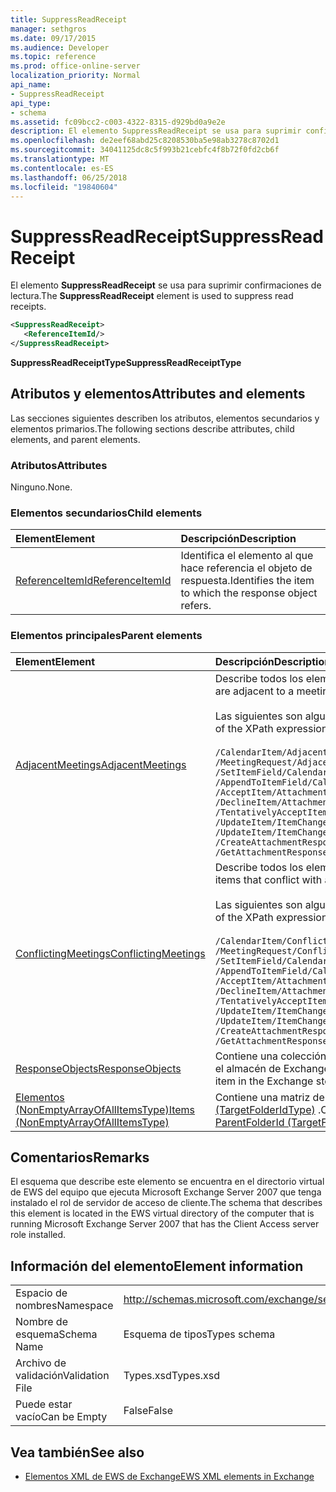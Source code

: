 ```yaml
---
title: SuppressReadReceipt
manager: sethgros
ms.date: 09/17/2015
ms.audience: Developer
ms.topic: reference
ms.prod: office-online-server
localization_priority: Normal
api_name:
- SuppressReadReceipt
api_type:
- schema
ms.assetid: fc09bcc2-c003-4322-8315-d929bd0a9e2e
description: El elemento SuppressReadReceipt se usa para suprimir confirmaciones de lectura.
ms.openlocfilehash: de2eef68abd25c8208530ba5e98ab3278c8702d1
ms.sourcegitcommit: 34041125dc8c5f993b21cebfc4f8b72f0fd2cb6f
ms.translationtype: MT
ms.contentlocale: es-ES
ms.lasthandoff: 06/25/2018
ms.locfileid: "19840604"
---
```

# <a name="suppressreadreceipt"></a><span data-ttu-id="a5e28-103">SuppressReadReceipt</span><span class="sxs-lookup"><span data-stu-id="a5e28-103">SuppressReadReceipt</span></span>

<span data-ttu-id="a5e28-104">El elemento **SuppressReadReceipt** se usa para suprimir confirmaciones de lectura.</span><span class="sxs-lookup"><span data-stu-id="a5e28-104">The **SuppressReadReceipt** element is used to suppress read receipts.</span></span> 
  
```xml
<SuppressReadReceipt>
   <ReferenceItemId/>
</SuppressReadReceipt>
```

 <span data-ttu-id="a5e28-105">**SuppressReadReceiptType**</span><span class="sxs-lookup"><span data-stu-id="a5e28-105">**SuppressReadReceiptType**</span></span>
## <a name="attributes-and-elements"></a><span data-ttu-id="a5e28-106">Atributos y elementos</span><span class="sxs-lookup"><span data-stu-id="a5e28-106">Attributes and elements</span></span>

<span data-ttu-id="a5e28-107">Las secciones siguientes describen los atributos, elementos secundarios y elementos primarios.</span><span class="sxs-lookup"><span data-stu-id="a5e28-107">The following sections describe attributes, child elements, and parent elements.</span></span>
  
### <a name="attributes"></a><span data-ttu-id="a5e28-108">Atributos</span><span class="sxs-lookup"><span data-stu-id="a5e28-108">Attributes</span></span>

<span data-ttu-id="a5e28-109">Ninguno.</span><span class="sxs-lookup"><span data-stu-id="a5e28-109">None.</span></span>
  
### <a name="child-elements"></a><span data-ttu-id="a5e28-110">Elementos secundarios</span><span class="sxs-lookup"><span data-stu-id="a5e28-110">Child elements</span></span>

|<span data-ttu-id="a5e28-111">**Element**</span><span class="sxs-lookup"><span data-stu-id="a5e28-111">**Element**</span></span>|<span data-ttu-id="a5e28-112">**Descripción**</span><span class="sxs-lookup"><span data-stu-id="a5e28-112">**Description**</span></span>|
|:-----|:-----|
|[<span data-ttu-id="a5e28-113">ReferenceItemId</span><span class="sxs-lookup"><span data-stu-id="a5e28-113">ReferenceItemId</span></span>](referenceitemid.md) <br/> |<span data-ttu-id="a5e28-114">Identifica el elemento al que hace referencia el objeto de respuesta.</span><span class="sxs-lookup"><span data-stu-id="a5e28-114">Identifies the item to which the response object refers.</span></span>  <br/> |
   
### <a name="parent-elements"></a><span data-ttu-id="a5e28-115">Elementos principales</span><span class="sxs-lookup"><span data-stu-id="a5e28-115">Parent elements</span></span>

|<span data-ttu-id="a5e28-116">**Element**</span><span class="sxs-lookup"><span data-stu-id="a5e28-116">**Element**</span></span>|<span data-ttu-id="a5e28-117">**Descripción**</span><span class="sxs-lookup"><span data-stu-id="a5e28-117">**Description**</span></span>|
|:-----|:-----|
|[<span data-ttu-id="a5e28-118">AdjacentMeetings</span><span class="sxs-lookup"><span data-stu-id="a5e28-118">AdjacentMeetings</span></span>](adjacentmeetings.md) <br/> | <span data-ttu-id="a5e28-119">Describe todos los elementos que están adyacentes a una hora de reunión.</span><span class="sxs-lookup"><span data-stu-id="a5e28-119">Describes all items that are adjacent to a meeting time.</span></span>  <br/><br/>  <span data-ttu-id="a5e28-120">Las siguientes son algunas de las expresiones de XPath para este elemento:</span><span class="sxs-lookup"><span data-stu-id="a5e28-120">The following are some of the XPath expressions to this element:</span></span><br/>  <br/>  `/CalendarItem/AdjacentMeetings` <br/>  `/MeetingRequest/AdjacentMeetings` <br/>  `/SetItemField/CalendarItem/AdjacentMeetings` <br/>  `/AppendToItemField/CalendarItem/AdjacentMeetings` <br/>  `/AcceptItem/Attachments/ItemAttachment/CalendarItem/AdjacentMeetings` <br/>  `/DeclineItem/Attachments/ItemAttachment/CalendarItem/AdjacentMeetings` <br/>  `/TentativelyAcceptItem/Attachments/ItemAttachment/CalendarItem/AdjacentMeetings` <br/>  `/UpdateItem/ItemChanges/ItemChange/Updates/SetItemField/CalendarItem/AdjacentMeetings` <br/>  `/UpdateItem/ItemChanges/ItemChange/Updates/AppendToItemField/CalendarItem/AdjacentMeetings` <br/>  `/CreateAttachmentResponseMessage/Attachments/ItemAttachment/CalendarItem/AdjacentMeetings` <br/>  `/GetAttachmentResponseMessage/Attachments/ItemAttachment/CalendarItem/AdjacentMeetings` <br/> |
|[<span data-ttu-id="a5e28-121">ConflictingMeetings</span><span class="sxs-lookup"><span data-stu-id="a5e28-121">ConflictingMeetings</span></span>](conflictingmeetings.md) <br/> | <span data-ttu-id="a5e28-122">Describe todos los elementos que entran en conflicto con un tiempo de la reunión.</span><span class="sxs-lookup"><span data-stu-id="a5e28-122">Describes all items that conflict with a meeting time.</span></span> <br/> <br/>  <span data-ttu-id="a5e28-123">Las siguientes son algunas de las expresiones de XPath para este elemento:</span><span class="sxs-lookup"><span data-stu-id="a5e28-123">The following are some of the XPath expressions to this element:</span></span> <br/> <br/>  `/CalendarItem/ConflictingMeetings` <br/>  `/MeetingRequest/ConflictingMeetings` <br/>  `/SetItemField/CalendarItem/ConflictingMeetings` <br/>  `/AppendToItemField/CalendarItem/ConflictingMeetings` <br/>  `/AcceptItem/Attachments/ItemAttachment/CalendarItem/ConflictingMeetings` <br/>  `/DeclineItem/Attachments/ItemAttachment/CalendarItem/ConflictingMeetings` <br/>  `/TentativelyAcceptItem/Attachments/ItemAttachment/CalendarItem/ConflictingMeetings` <br/>  `/UpdateItem/ItemChanges/ItemChange/Updates/SetItemField/CalendarItem/ConflictingMeetings` <br/>  `/UpdateItem/ItemChanges/ItemChange/Updates/AppendToItemField/CalendarItem/ConflictingMeetings` <br/>  `/CreateAttachmentResponseMessage/Attachments/ItemAttachment/CalendarItem/ConflictingMeetings` <br/>  `/GetAttachmentResponseMessage/Attachments/ItemAttachment/CalendarItem/ConflictingMeetings` <br/> |
|[<span data-ttu-id="a5e28-124">ResponseObjects</span><span class="sxs-lookup"><span data-stu-id="a5e28-124">ResponseObjects</span></span>](responseobjects.md) <br/> |<span data-ttu-id="a5e28-125">Contiene una colección de todos los objetos de respuesta que están asociados con un elemento en el almacén de Exchange.</span><span class="sxs-lookup"><span data-stu-id="a5e28-125">Contains a collection of all the response objects that are associated with an item in the Exchange store.</span></span>  <br/> |
|[<span data-ttu-id="a5e28-126">Elementos (NonEmptyArrayOfAllItemsType)</span><span class="sxs-lookup"><span data-stu-id="a5e28-126">Items (NonEmptyArrayOfAllItemsType)</span></span>](items-nonemptyarrayofallitemstype.md) <br/> |<span data-ttu-id="a5e28-127">Contiene una matriz de elementos que desea crear en la carpeta que se identifica con el elemento [ID (TargetFolderIdType)](parentfolderid-targetfolderidtype.md) .</span><span class="sxs-lookup"><span data-stu-id="a5e28-127">Contains an array of items to create in the folder that is identified by the [ParentFolderId (TargetFolderIdType)](parentfolderid-targetfolderidtype.md) element.</span></span>  <br/> |
   
## <a name="remarks"></a><span data-ttu-id="a5e28-128">Comentarios</span><span class="sxs-lookup"><span data-stu-id="a5e28-128">Remarks</span></span>

<span data-ttu-id="a5e28-129">El esquema que describe este elemento se encuentra en el directorio virtual de EWS del equipo que ejecuta Microsoft Exchange Server 2007 que tenga instalado el rol de servidor de acceso de cliente.</span><span class="sxs-lookup"><span data-stu-id="a5e28-129">The schema that describes this element is located in the EWS virtual directory of the computer that is running Microsoft Exchange Server 2007 that has the Client Access server role installed.</span></span>
  
## <a name="element-information"></a><span data-ttu-id="a5e28-130">Información del elemento</span><span class="sxs-lookup"><span data-stu-id="a5e28-130">Element information</span></span>

|||
|:-----|:-----|
|<span data-ttu-id="a5e28-131">Espacio de nombres</span><span class="sxs-lookup"><span data-stu-id="a5e28-131">Namespace</span></span>  <br/> |http://schemas.microsoft.com/exchange/services/2006/types  <br/> |
|<span data-ttu-id="a5e28-132">Nombre de esquema</span><span class="sxs-lookup"><span data-stu-id="a5e28-132">Schema Name</span></span>  <br/> |<span data-ttu-id="a5e28-133">Esquema de tipos</span><span class="sxs-lookup"><span data-stu-id="a5e28-133">Types schema</span></span>  <br/> |
|<span data-ttu-id="a5e28-134">Archivo de validación</span><span class="sxs-lookup"><span data-stu-id="a5e28-134">Validation File</span></span>  <br/> |<span data-ttu-id="a5e28-135">Types.xsd</span><span class="sxs-lookup"><span data-stu-id="a5e28-135">Types.xsd</span></span>  <br/> |
|<span data-ttu-id="a5e28-136">Puede estar vacío</span><span class="sxs-lookup"><span data-stu-id="a5e28-136">Can be Empty</span></span>  <br/> |<span data-ttu-id="a5e28-137">False</span><span class="sxs-lookup"><span data-stu-id="a5e28-137">False</span></span>  <br/> |
   
## <a name="see-also"></a><span data-ttu-id="a5e28-138">Vea también</span><span class="sxs-lookup"><span data-stu-id="a5e28-138">See also</span></span>

- [<span data-ttu-id="a5e28-139">Elementos XML de EWS de Exchange</span><span class="sxs-lookup"><span data-stu-id="a5e28-139">EWS XML elements in Exchange</span></span>](ews-xml-elements-in-exchange.md)

